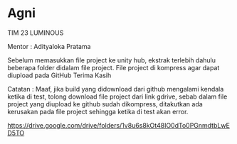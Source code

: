 # Agni

TIM 23 LUMINOUS

Mentor : Adityaloka Pratama
    
Sebelum memasukkan file project ke unity hub, ekstrak terlebih dahulu beberapa folder didalam file project.
File project di kompress agar dapat diupload pada GitHub
Terima Kasih


Catatan : Maaf, jika build yang didownload dari github mengalami kendala ketika di test, tolong download file project dari link gdrive, sebab dalam file project yang diupload ke github sudah dikompress, ditakutkan ada kerusakan pada file project sehingga ketika di test akan error.

https://drive.google.com/drive/folders/1v8u6s8kOt48IO0dTo0PGnmdtbLwED5TO
